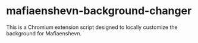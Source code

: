 # mafiaenshevn-background-changer
This is a Chromium extension script designed to locally customize the background for Mafiaenshevn.
